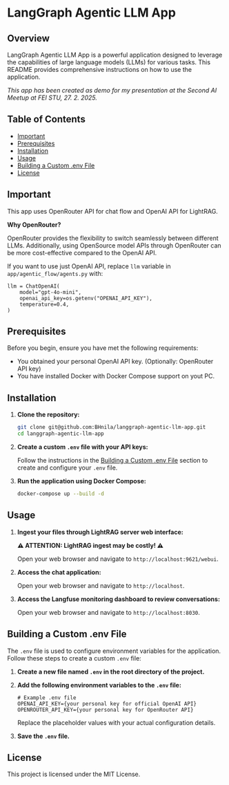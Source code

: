 # LangGraph Agentic LLM App

## Overview

LangGraph Agentic LLM App is a powerful application designed to leverage the capabilities of large language models (LLMs) for various tasks. This README provides comprehensive instructions on how to use the application.

*This app has been created as demo for my presentation at the Second AI Meetup at FEI STU, 27. 2. 2025.*

## Table of Contents

- [Important](#important)
- [Prerequisites](#prerequisites)
- [Installation](#installation)
- [Usage](#usage)
- [Building a Custom .env File](#building-a-custom-env-file)
- [License](#license)

## Important

This app uses OpenRouter API for chat flow and OpenAI API for LightRAG.

**Why OpenRouter?**

OpenRouter provides the flexibility to switch seamlessly between different LLMs. Additionally, using OpenSource model APIs through OpenRouter can be more cost-effective compared to the OpenAI API.

If you want to use just OpenAI API, replace `llm` variable in `app/agentic_flow/agents.py` with:

```
llm = ChatOpenAI(
    model="gpt-4o-mini",
    openai_api_key=os.getenv("OPENAI_API_KEY"),
    temperature=0.4,
)
```

## Prerequisites

Before you begin, ensure you have met the following requirements:

- You obtained your personal OpenAI API key. (Optionally: OpenRouter API key)
- You have installed Docker with Docker Compose support on yout PC.

## Installation

1. **Clone the repository:**

    ```bash
    git clone git@github.com:BHnila/langgraph-agentic-llm-app.git
    cd langgraph-agentic-llm-app
    ```

2. **Create a custom `.env` file with your API keys:**

    Follow the instructions in the [Building a Custom .env File](#building-a-custom-env-file) section to create and configure your `.env` file.

3. **Run the application using Docker Compose:**

    ```bash
    docker-compose up --build -d
    ```


## Usage


1. **Ingest your files through LightRAG server web interface:**

    **⚠️ ATTENTION: LightRAG ingest may be costly! ⚠️**

    Open your web browser and navigate to `http://localhost:9621/webui`.

1. **Access the chat application:**

    Open your web browser and navigate to `http://localhost`.

2. **Access the Langfuse monitoring dashboard to review conversations:**

    Open your web browser and navigate to `http://localhost:8030`.



## Building a Custom .env File

The `.env` file is used to configure environment variables for the application. Follow these steps to create a custom `.env` file:

1. **Create a new file named `.env` in the root directory of the project.**

2. **Add the following environment variables to the `.env` file:**

    ```plaintext
    # Example .env file
    OPENAI_API_KEY={your personal key for official OpenAI API}
    OPENROUTER_API_KEY={your personal key for OpenRouter API}
    ```

    Replace the placeholder values with your actual configuration details.

3. **Save the `.env` file.**

## License

This project is licensed under the MIT License.